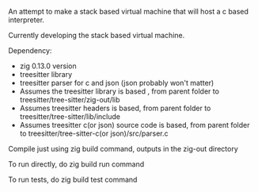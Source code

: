 An attempt to make a stack based virtual machine that will host a c based interpreter.

Currently developing the stack based virtual machine.

Dependency:
- zig 0.13.0 version
- treesitter library
- treesitter parser for c and json (json probably won't matter)
- Assumes the treesitter library is based , from parent folder to treesitter/tree-sitter/zig-out/lib
- Assumes treesitter headers is based, from parent folder to treesitter/tree-sitter/lib/include
- Assumes treesitter c(or json) source code is based, from parent folder to treesitter/tree-sitter-c(or json)/src/parser.c

Compile just using zig build command, outputs in the zig-out directory

To run directly, do zig build run command

To run tests, do zig build test command

